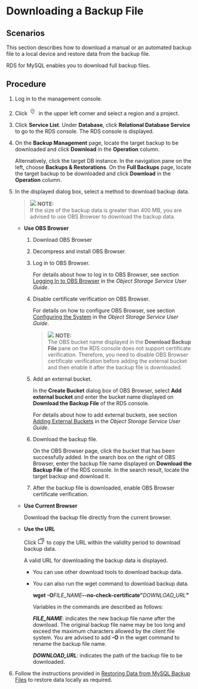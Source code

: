 # Downloading a Backup File<a name="en-us_topic_0044703401"></a>

## **Scenarios**<a name="sb7b1b629a51e4229a30150ae0d342811"></a>

This section describes how to  download a manual or an automated backup file  to a local device and restore data from the backup file.

RDS for MySQL enables you to download  full backup files.

## Procedure<a name="section134981429162111"></a>

1.  Log in to the management console.
2.  Click  ![](figures/region.png)  in the upper left corner and select a region and a project.
3.  Click  **Service List**. Under  **Database**, click  **Relational Database Service**  to go to the RDS console. The RDS console is displayed.
4.  On the  **Backup Management**  page, locate the target backup to be downloaded and click  **Download**  in the  **Operation**  column.

    Alternatively, click the target DB instance. In the navigation pane on the left, choose  **Backups & Restorations**. On the  **Full Backups**  page, locate the target backup to be downloaded and click  **Download**  in the  **Operation**  column.

5.  In the displayed dialog box, select a method to download backup data.

    >![](/images/icon-note.gif) **NOTE:**   
    >If the size of the backup data is greater than 400 MB, you are advised to use OBS Browser to download the backup data.  

    -   **Use OBS Browser**
        1.  Download OBS Browser
        2.  Decompress and install OBS Browser.
        3.  Log in to OBS Browser.

            For details about how to log in to OBS Browser, see section  [Logging In to OBS Browser](https://docs.otc.t-systems.com/en-us/usermanual/obs/en-us_topic_0045853477.html)  in the  _Object Storage Service User Guide_.

        4.  Disable certificate verification on OBS Browser.

            For details on how to configure OBS Browser, see section  [Configuring the System](https://docs.otc.t-systems.com/en-us/usermanual/obs/en-us_topic_0045853630.html)  in the  _Object Storage Service User Guide_.

            >![](/images/icon-note.gif) **NOTE:**   
            >The OBS bucket name displayed in the  **Download Backup File**  pane on the RDS console does not support certificate verification. Therefore, you need to disable OBS Browser certificate verification before adding the external bucket and then enable it after the backup file is downloaded.  

        5.  Add an external bucket.

            In the  **Create Bucket**  dialog box of OBS Browser, select  **Add external bucket**  and enter the bucket name displayed on  **Download the Backup File**  of the RDS console.

            For details about how to add external buckets, see section  [Adding External Buckets](https://docs.otc.t-systems.com/en-us/usermanual/obs/en-us_topic_0045853737.html)  in the  _Object Storage Service User Guide_.

        6.  Download the backup file.

            On the OBS Browser page, click the bucket that has been successfully added. In the search box on the right of OBS Browser, enter the backup file name displayed on  **Download the Backup File**  of the RDS console. In the search result, locate the target backup and download it.

        7.  After the backup file is downloaded, enable OBS Browser certificate verification.

    -   **Use Current Browser**

        Download the backup file directly from the current browser.

    -   **Use the URL**

        Click  ![](figures/copy_btn.png)  to copy the URL within the validity period to download backup data.

        A valid URL for downloading the backup data is displayed.

        -   You can use other download tools to download backup data.
        -   You can also run the wget command to download backup data.

            **wget -O**_FILE\_NAME_**--no-check-certificate"**_DOWNLOAD\_URL_**"**

            Variables in the commands are described as follows:

            **_FILE\_NAME_**: indicates the new backup file name after the download. The original backup file name may be too long and exceed the maximum characters allowed by the client file system. You are advised to add  **-O**  in the wget command to rename the backup file name.

            **_DOWNLOAD\_URL_**: indicates the path of the backup file to be downloaded.


6.  Follow the instructions provided in  [Restoring Data from MySQL Backup Files](restoring-data-from-mysql-backup-files.md)  to restore data locally as required.

